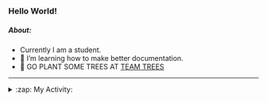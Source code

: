 ### Hello World!

##### About:
- Currently I am a student.
- 🌱 I’m learning how to make better documentation.
- 🌱 GO PLANT SOME TREES AT [TEAM TREES](https://teamtrees.org/)

---
<details>
  <summary>:zap: My Activity:</summary>
  
<!--START_SECTION:waka-->
![Code Time](http://img.shields.io/badge/Code%20Time-1%2C152%20hrs%2043%20mins-blue)

**I'm a Night 🦉** 

```text
🌞 Morning                1424 commits        ██░░░░░░░░░░░░░░░░░░░░░░░   09.17 % 
🌆 Daytime                5509 commits        █████████░░░░░░░░░░░░░░░░   35.48 % 
🌃 Evening                4473 commits        ███████░░░░░░░░░░░░░░░░░░   28.81 % 
🌙 Night                  4121 commits        ███████░░░░░░░░░░░░░░░░░░   26.54 % 
```
📅 **I'm Most Productive on Wednesday** 

```text
Monday                   2331 commits        ████░░░░░░░░░░░░░░░░░░░░░   15.01 % 
Tuesday                  2022 commits        ███░░░░░░░░░░░░░░░░░░░░░░   13.02 % 
Wednesday                3593 commits        ██████░░░░░░░░░░░░░░░░░░░   23.14 % 
Thursday                 1919 commits        ███░░░░░░░░░░░░░░░░░░░░░░   12.36 % 
Friday                   1531 commits        ██░░░░░░░░░░░░░░░░░░░░░░░   09.86 % 
Saturday                 1388 commits        ██░░░░░░░░░░░░░░░░░░░░░░░   08.94 % 
Sunday                   2743 commits        ████░░░░░░░░░░░░░░░░░░░░░   17.67 % 
```


📊 **This Week I Spent My Time On** 

```text
🔥 Editors: 
VS Code                  5 hrs 49 mins       █████████████████████████   100.00 % 

🐱‍💻 Projects: 
giveth-dapps-v2          3 hrs 20 mins       ██████████████░░░░░░░░░░░   57.23 % 
praise                   2 hrs 29 mins       ███████████░░░░░░░░░░░░░░   42.77 % 
```


 Last Updated on 17/07/2023 10:10:16 UTC
<!--END_SECTION:waka-->
</details>

